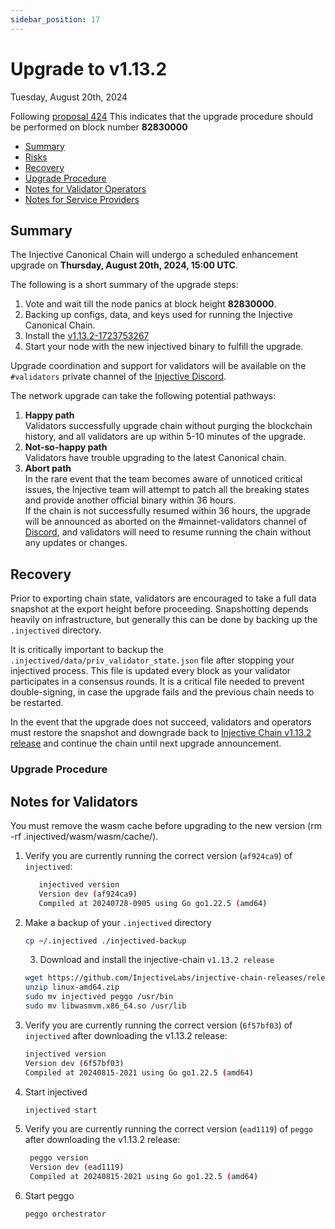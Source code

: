 ```yaml
---
sidebar_position: 17
---
```


# Upgrade to v1.13.2

Tuesday, August 20th, 2024

Following [proposal 424](https://hub.injective.network/proposal/424/) This indicates that the upgrade procedure should be performed on block number **82830000**

* [Summary](canonical-1.13.2.md#summary)
* [Risks](canonical-1.13.2.md#risks)
* [Recovery](canonical-1.13.2.md#recovery)
* [Upgrade Procedure](canonical-1.13.2.md#upgrade-procedure)
* [Notes for Validator Operators](canonical-1.13.2.md##notes-for-validator-operators)
* [Notes for Service Providers](canonical-1.13.2.md##notes-for-DEX-relayer-providers)

## Summary

The Injective Canonical Chain will undergo a scheduled enhancement upgrade on **Thursday, August 20th, 2024, 15:00 UTC**.

The following is a short summary of the upgrade steps:

1. Vote and wait till the node panics at block height **82830000**.
2. Backing up configs, data, and keys used for running the Injective Canonical Chain.
3. Install the [v1.13.2-1723753267](https://github.com/InjectiveLabs/injective-chain-releases/releases/tag/v1.13.2-1723753267)
4. Start your node with the new injectived binary to fulfill the upgrade.

Upgrade coordination and support for validators will be available on the `#validators` private channel of the [Injective Discord](https://discord.gg/injective).

The network upgrade can take the following potential pathways:

1. **Happy path**\
   Validators successfully upgrade chain without purging the blockchain history, and all validators are up within 5-10 minutes of the upgrade.
2. **Not-so-happy path**\
   Validators have trouble upgrading to the latest Canonical chain.
3. **Abort path**\
   In the rare event that the team becomes aware of unnoticed critical issues, the Injective team will attempt to patch all the breaking states and provide another official binary within 36 hours.\
   If the chain is not successfully resumed within 36 hours, the upgrade will be announced as aborted on the #mainnet-validators channel of [Discord](https://discord.gg/injective), and validators will need to resume running the chain without any updates or changes.

## Recovery

Prior to exporting chain state, validators are encouraged to take a full data snapshot at the export height before proceeding. Snapshotting depends heavily on infrastructure, but generally this can be done by backing up the `.injectived` directory.

It is critically important to backup the `.injectived/data/priv_validator_state.json` file after stopping your injectived process. This file is updated every block as your validator participates in a consensus rounds. It is a critical file needed to prevent double-signing, in case the upgrade fails and the previous chain needs to be restarted.

In the event that the upgrade does not succeed, validators and operators must restore the snapshot and downgrade back to [Injective Chain v1.13.2 release](https://github.com/InjectiveLabs/injective-chain-releases/releases/tag/v1.13.2-1723753267) and continue the chain until next upgrade announcement.

### Upgrade Procedure

## Notes for Validators

You must remove the wasm cache before upgrading to the new version (rm -rf .injectived/wasm/wasm/cache/).

1.  Verify you are currently running the correct version (`af924ca9`) of `injectived`:

    ```bash
       injectived version
       Version dev (af924ca9)
       Compiled at 20240728-0905 using Go go1.22.5 (amd64)
    ```
2.  Make a backup of your `.injectived` directory

    ```bash
    cp ~/.injectived ./injectived-backup
    ```

    3. Download and install the injective-chain `v1.13.2 release`

    ```bash
    wget https://github.com/InjectiveLabs/injective-chain-releases/releases/download/v1.13.2-1723753267/linux-amd64.zip
    unzip linux-amd64.zip
    sudo mv injectived peggo /usr/bin
    sudo mv libwasmvm.x86_64.so /usr/lib
    ```
3.  Verify you are currently running the correct version (`6f57bf03`) of `injectived` after downloading the v1.13.2 release:

    ```bash
    injectived version
    Version dev (6f57bf03)
    Compiled at 20240815-2021 using Go go1.22.5 (amd64)
    ```
4.  Start injectived

    ```bash
    injectived start
    ```
5.  Verify you are currently running the correct version (`ead1119`) of `peggo` after downloading the v1.13.2 release:

    ```bash
     peggo version
     Version dev (ead1119)
     Compiled at 20240815-2021 using Go go1.22.5 (amd64)
    ```
6.  Start peggo

    ```bash
    peggo orchestrator
    ```
